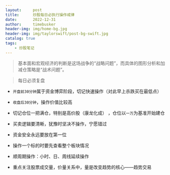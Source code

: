 ```yaml
---
layout:     post
title:      炒股每日必执行操作戒律
date:       2022-12-31
author:     timebusker
header-img: img/home-bg.jpg
header-img: img/taylorswift/post-bg-swift.jpg
catalog: true
tags:
    - 炒股笔记
---  
```


> 基本面和宏观经济的判断是这场战争的“战略问题”，而具体的图形分析和加减仓策略是“战术问题”。

> 每日必须复盘

- `开盘前30分钟`属于资金博弈阶段，切记快速操作（对此早上杀跌买在最低点）


- `收盘后30分钟`，操作价值比较高


- 切记仓位一把满仓，特别是高价股（康龙化成） ，仓位以`一万`为基准开始建仓


- 买卖逻辑要清晰，犹豫时坚决不操作，宁愿错过


- 资金安全永远要放在第一位


- 操作一个标的时要先查看整个板块情况


- 顺周期操作：小时、日、周线延续操作


- 重点关注股票成交量，价量关系中，量是改变趋势的核心——趋势交易
